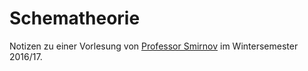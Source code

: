 <h1>Schematheorie</h1>

Notizen zu einer Vorlesung von <a href="https://www.math.uni-augsburg.de/prof/alg/Arbeitsgruppe/Smirnov/">Professor Smirnov</a> im Wintersemester 2016/17.
